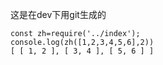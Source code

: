 这是在dev下用git生成的
```
const zh=require('../index');
console.log(zh([1,2,3,4,5,6],2))
[ [ 1, 2 ], [ 3, 4 ], [ 5, 6 ] ]
```
